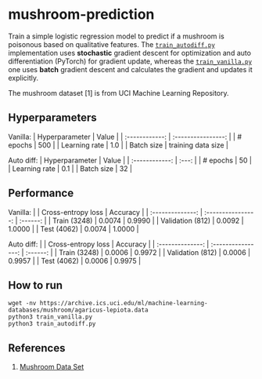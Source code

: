 # mushroom-prediction

Train a simple logistic regression model to predict if a mushroom is poisonous based on qualitative features. The [`train_autodiff.py`](train_autodiff.py) implementation uses **stochastic** gradient descent for optimization and auto differentiation (PyTorch) for gradient update, whereas the [`train_vanilla.py`](train_vanilla.py) one uses **batch** gradient descent and calculates the gradient and updates it explicitly.

The mushroom dataset [1] is from UCI Machine Learning Repository.


## Hyperparameters

Vanilla:
| Hyperparameter |       Value        |
| :------------: | :----------------: |
|    # epochs    |        500         |
| Learning rate  |        1.0         |
|   Batch size   | training data size |

Auto diff:
| Hyperparameter | Value |
| :------------: | :---: |
|    # epochs    |  50   |
| Learning rate  |  0.1  |
|   Batch size   |  32   |


## Performance

Vanilla:
|                  | Cross-entropy loss | Accuracy |
| :--------------: | :----------------: | :------: |
|   Train (3248)   |       0.0074       |  0.9990  |
| Validation (812) |       0.0092       |  1.0000  |
|   Test (4062)    |       0.0074       |  1.0000  |

Auto diff:
|                  | Cross-entropy loss | Accuracy |
| :--------------: | :----------------: | :------: |
|   Train (3248)   |       0.0006       |  0.9972  |
| Validation (812) |       0.0006       |  0.9957  |
|   Test (4062)    |       0.0006       |  0.9975  |


## How to run

```shell
wget -nv https://archive.ics.uci.edu/ml/machine-learning-databases/mushroom/agaricus-lepiota.data
python3 train_vanilla.py
python3 train_autodiff.py
```


## References

1. [Mushroom Data Set](https://archive.ics.uci.edu/ml/datasets/mushroom)